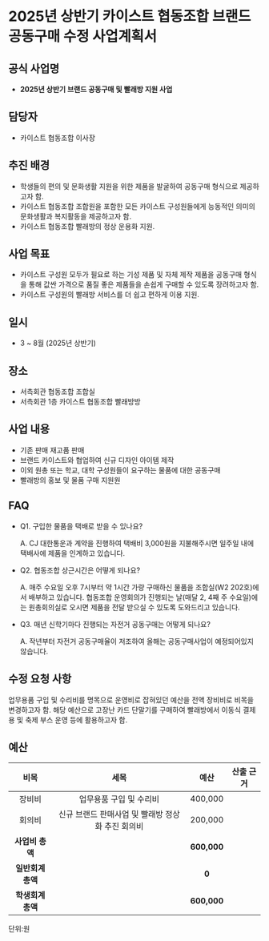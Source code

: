 2025년 상반기 카이스트 협동조합 브랜드 공동구매 수정 사업계획서
===

## 공식 사업명
- **2025년 상반기 브랜드 공동구매 및 빨래방 지원 사업**

## 담당자
- 카이스트 협동조합 이사장

## 추진 배경
- 학생들의 편의 및 문화생활 지원을 위한 제품을 발굴하여 공동구매 형식으로 제공하고자 함.
- 카이스트 협동조합 조합원을 포함한 모든 카이스트 구성원들에게 능동적인 의미의 문화생활과 복지활동을 제공하고자 함.
- 카이스트 협동조합 빨래방의 정상 운용화 지원.

## 사업 목표
- 카이스트 구성원 모두가 필요로 하는 기성 제품 및 자체 제작 제품을 공동구매 형식을 통해 값싼 가격으로 품질 좋은 제품들을 손쉽게 구매할 수 있도록 장려하고자 함.
- 카이스트 구성원의 빨래방 서비스를 더 쉽고 편하게 이용 지원.

## 일시
- 3 ~ 8월 (2025년 상반기)

## 장소
- 서측회관 협동조합 조합실
- 서측회관 1층 카이스트 협동조합 빨래방방

## 사업 내용
- 기존 판매 재고품 판매
- 브랜드 카이스트와 협업하여 신규 디자인 아이템 제작
- 이외 원총 또는 학교, 대학 구성원들이 요구하는 물품에 대한 공동구매
- 빨래방의 홍보 및 물품 구매 지원원

## FAQ
- Q1. 구입한 물품을 택배로 받을 수 있나요? 

    A. CJ 대한통운과 계약을 진행하여 택배비 3,000원을 지불해주시면 일주일 내에 택배사에 제품을 인계하고 있습니다. 

- Q2. 협동조합 상근시간은 어떻게 되나요?

    A. 매주 수요일 오후 7시부터 약 1시간 가량 구매하신 물품을 조합실(W2 202호)에서 배부하고 있습니다. 협동조합 운영회의가 진행되는 날(매달 2, 4째 주 수요일)에는 원총회의실로 오시면 제품을 전달 받으실 수 있도록 도와드리고 있습니다. 

- Q3. 매년 신학기마다 진행되는 자전거 공동구매는 어떻게 되나요? 

    A. 작년부터 자전거 공동구매율이 저조하여 올해는 공동구매사업이 예정되어있지 않습니다.
  

## 수정 요청 사항
업무용품 구입 및 수리비를 명목으로 운영비로 잡혀있던 예산을 전액 장비비로 비목을 변경하고자 함. 해당 예산으로 고장난 카드 단말기를 구매하여 빨래방에서 이동식 결제용 및 축제 부스 운영 등에 활용하고자 함.


## 예산

| **비목**  |      **세목**       | **예산**  | **산출 근거** |
|:-------:|:-----------------:|:-------:|:-------:|
|  장비비  | 업무용품 구입 및 수리비 | 400,000 | |
|  회의비  | 신규 브랜드 판매사업 및 빨래방 정상화 추진 회의비 | 200,000 | |
|   **사업비 총액**  |        |  **600,000** |      |
|   **일반회계 총액**  |        |  **0** |      |   
|   **학생회계 총액**  |        |  **600,000** |      |   


단위:원
